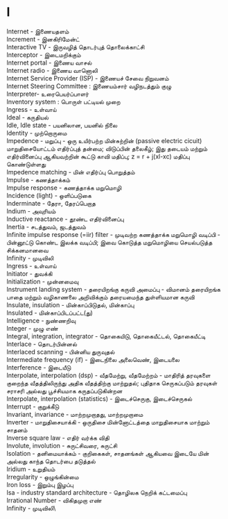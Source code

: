 # I
Internet - இணையதளம்\
Increment - இனகிரிமேன்ட்\
Interactive TV - இருவழித் தொடர்புத் தொலைக்காட்சி\
Interceptor - இடைமறிக்கும்\
Internet portal - இணைய வாசல்\
Internet radio - இணைய வானொலி\
Internet Service Provider (ISP) - இணையச் சேவை நிறுவனம்\
Internet Steering Committee : இணையம்சார் வழிநடத்தும் குழு\
Interpreter- உரைபெயர்ப்பாளர்\
Inventory system : பொருள் பட்டியல் முறை\
Ingress - உள்வாய்\
Ideal - கருதியல்\
Idle, Idle state - பயனிலான, பயனில் நிலை\
Identity - முற்றொருமை\
Impedence - மறுப்பு - ஒரு உயிர்பற்ற மின்சுற்றின் (passive electric cicuit) மாறுதிசையோட்டம் எதிர்ப்புத் தன்மை; விடுப்பின் தலைகீழ்; இது தடையம் மற்றும் எதிர்வினைப்பு ஆகியவற்றின் கூட்டு காவி மதிப்பு; z = r + j(xl-xc) மதிப்பு கொண்டுள்ளது\
Impedence matching - மின் எதிர்ப்பு பொறுத்தம்\
Impulse - கணத்தாக்கம்\
Impulse response - கணத்தாக்க மறுமொழி\
Incidence (light) - ஒளிப்படுகை\
Inderminate - தேரா, தேரப்பெறாத\
Indium - அவுரியம்\
Inductive reactance - தூண்ட எதிர்வினைப்பு\
Inertia - சடத்துவம், ஜடத்துவம்\
Infinite impulse response (=iir) filter - முடிவற்ற கணத்தாக்க மறுமொழி வடிப்பி - பின்னூட்டு கொண்ட இலக்க வடிப்பி; இவை கொடுத்த மறுமொழியை செயல்படுத்த சிக்கனமானவை\
Infinity - முடிவிலி\
Ingress - உள்வாய்\
Initiator - துவக்கி\
Initialization - முன்னமைவு\
Instrument landing system - தரையிறங்கு கருவி அமைப்பு - விமானம் தரையிறங்க பாதை மற்றும் வழிகாணலை அறிவிக்கும் தரையமைந்த துள்ளியமான கருவி\
Insulate, insulation - மின்காப்பிடுதல், மின்காப்பு\
Insulated - மின்காப்பிடப்பட்ட(து)\
Intelligence - நுண்ணறிவு\
Integer - முழு எண்\
Integral, integration, integrator - தொகையிடு, தொகையீட்டல், தொகையீட்டி\
Interlace - தொடர்பின்னல்\
Interlaced scanning - பின்னிய துருவுதல்\
Intermediate frequency (if) - இடைநிலை அலைவெண், இடையலை\
Interference - இடையீடு\
Interpolate, interpolation (dsp) - வீதமேற்று, வீதமேற்றம் - மாதிரித் தரவுகளை குறைந்த வீதத்திலிருந்து அதிக வீதத்திற்கு மாற்றுதல்; புதிதாக செருகப்படும் தரவுகள் சராசரி அல்லது பூச்சியமாக கருதப்படுகின்றன\
Interpolate, interpolation (statistics) - இடைச்செருகு, இடைச்செருகல்\
Interrupt - குறுக்கீடு\
Invariant, invariance - மாற்றமுறாதது, மாற்றமுறாமை\
Inverter - மாறுதிசையாக்கி - ஒருதிசை மின்னோட்டத்தை மாறுதிசையாக மாற்றும் சாதனம்\
Inverse square law - எதிர் வர்க்க விதி\
Involute, involution - சுருட்சிவரை, சுருட்சி\
Isolation - தனிமையாக்கம் - குறிகைகள், சாதனங்கள் ஆகியவை இடையே மின் அல்லது காந்த தொடர்பை தடுத்தல்\
Iridium - உறுதியம்\
Irregularity - ஒழுங்கின்மை\
Iron loss - இறும்பு இழப்பு\
Isa - industry standard architecture - தொழிலக நெறிக் கட்டமைப்பு\
Irrational Number - விகிதமுறா எண்\
Infinity - முடிவிலி\